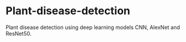 # Plant-disease-detection
Plant disease detection using deep learning models CNN, AlexNet and ResNet50.

